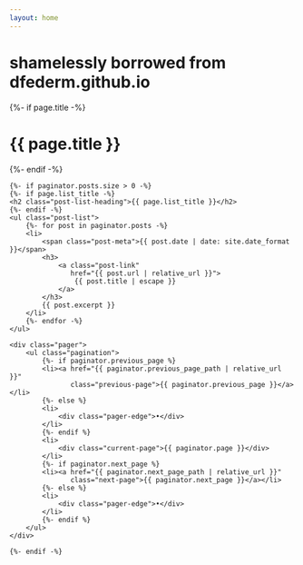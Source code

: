 ```yaml
---
layout: home
---
```


# shamelessly borrowed from dfederm.github.io

<div class="home">
    {%- if page.title -%}
    <h1 class="page-heading">{{ page.title }}</h1>
    {%- endif -%}

    {%- if paginator.posts.size > 0 -%}
    {%- if page.list_title -%}
    <h2 class="post-list-heading">{{ page.list_title }}</h2>
    {%- endif -%}
    <ul class="post-list">
        {%- for post in paginator.posts -%}
        <li>
            <span class="post-meta">{{ post.date | date: site.date_format }}</span>
            <h3>
                <a class="post-link"
                   href="{{ post.url | relative_url }}">
                    {{ post.title | escape }}
                </a>
            </h3>
            {{ post.excerpt }}
        </li>
        {%- endfor -%}
    </ul>

    <div class="pager">
        <ul class="pagination">
            {%- if paginator.previous_page %}
            <li><a href="{{ paginator.previous_page_path | relative_url }}"
                   class="previous-page">{{ paginator.previous_page }}</a></li>
            {%- else %}
            <li>
                <div class="pager-edge">•</div>
            </li>
            {%- endif %}
            <li>
                <div class="current-page">{{ paginator.page }}</div>
            </li>
            {%- if paginator.next_page %}
            <li><a href="{{ paginator.next_page_path | relative_url }}"
                   class="next-page">{{ paginator.next_page }}</a></li>
            {%- else %}
            <li>
                <div class="pager-edge">•</div>
            </li>
            {%- endif %}
        </ul>
    </div>

    {%- endif -%}

</div>